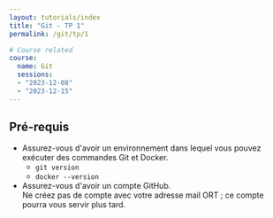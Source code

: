 ```yaml
---
layout: tutorials/index
title: "Git - TP 1"
permalink: /git/tp/1

# Course related
course:
  name: Git
  sessions:
  - "2023-12-08"
  - "2023-12-15"
---
```


## Pré-requis

* Assurez-vous d'avoir un environnement dans lequel vous pouvez exécuter des commandes Git et Docker.
  - `git version`
  - `docker --version`
* Assurez-vous d'avoir un compte GitHub.
<br>Ne créez pas de compte avec votre adresse mail ORT ; ce compte pourra vous servir plus tard.
